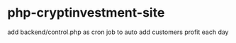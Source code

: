 # php-cryptinvestment-site

add backend/control.php as cron job to auto add customers profit each day
